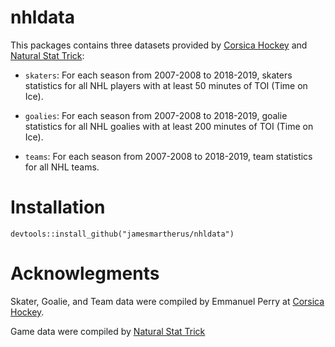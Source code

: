 # nhldata

This packages contains three datasets provided by [Corsica Hockey](http://corsica.hockey) and [Natural Stat Trick](http://naturalstattrick.com):

- `skaters`: For each season from 2007-2008 to 2018-2019, skaters statistics for all NHL players with at least 50 minutes of TOI (Time on Ice). 

- `goalies`: For each season from 2007-2008 to 2018-2019, goalie statistics for all NHL goalies with at least 200 minutes of TOI (Time on Ice).

- `teams`: For each season from 2007-2008 to 2018-2019, team statistics for all NHL teams.

# Installation

```
devtools::install_github("jamesmartherus/nhldata")
```

# Acknowlegments

Skater, Goalie, and Team data were compiled by Emmanuel Perry at [Corsica Hockey](http://corsica.hockey).

Game data were compiled by [Natural Stat Trick](http://naturalstattrick.com)

